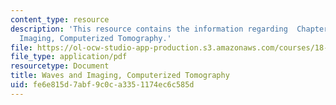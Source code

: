 ```yaml
---
content_type: resource
description: 'This resource contains the information regarding  Chapter 6: Waves and
  Imaging, Computerized Tomography.'
file: https://ol-ocw-studio-app-production.s3.amazonaws.com/courses/18-325-topics-in-applied-mathematics-waves-and-imaging-fall-2015/fe6e815d7abf9c0ca3351174ec6c585d_MIT18_325F15_Chapter6.pdf
file_type: application/pdf
resourcetype: Document
title: Waves and Imaging, Computerized Tomography
uid: fe6e815d-7abf-9c0c-a335-1174ec6c585d
---
```

